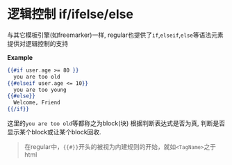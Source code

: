 # 逻辑控制 if/ifelse/else

与其它模板引擎(如freemarker)一样, regular也提供了`if`,`elseif`,`else`等语法元素提供对逻辑控制的支持

__Example__


```mustache
{{#if user.age >= 80 }}
  you are too old 
{{#elseif user.age <= 10}}
  you are too young
{{#else}}
  Welcome, Friend
{{/if}}
```

这里的`you are too old`等都称之为block(块) 根据判断表达式是否为真, 判断是否显示某个block或让某个block回收. 


> 在regular中，`{{#}}`开头的被视为内建规则的开始，就如`<TagName>`之于html



